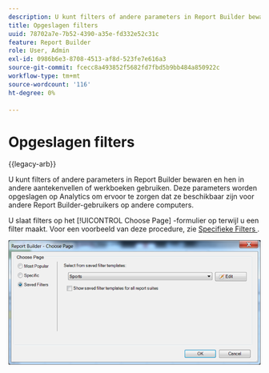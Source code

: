 ```yaml
---
description: U kunt filters of andere parameters in Report Builder bewaren en hen in andere aantekenvellen of werkboeken gebruiken. Deze parameters worden opgeslagen op Analytics om ervoor te zorgen dat ze beschikbaar zijn voor andere Report Builder-gebruikers op andere computers.
title: Opgeslagen filters
uuid: 78702a7e-7b52-4390-a35e-fd332e52c31c
feature: Report Builder
role: User, Admin
exl-id: 0986b6e3-8708-4513-af8d-523fe7e616a3
source-git-commit: fcecc8a493852f5682fd7fbd5b9bb484a850922c
workflow-type: tm+mt
source-wordcount: '116'
ht-degree: 0%

---
```


# Opgeslagen filters

{{legacy-arb}}

U kunt filters of andere parameters in Report Builder bewaren en hen in andere aantekenvellen of werkboeken gebruiken. Deze parameters worden opgeslagen op Analytics om ervoor te zorgen dat ze beschikbaar zijn voor andere Report Builder-gebruikers op andere computers.

U slaat filters op het [!UICONTROL Choose Page] -formulier op terwijl u een filter maakt. Voor een voorbeeld van deze procedure, zie [&#x200B; Specifieke Filters &#x200B;](/help/analyze/legacy-report-builder/layout/c-filter-dimensions/t-specific-filters.md).

![&#x200B; Schermafbeelding van de Choose vorm van de Pagina en opties voor de meeste Populaire, Specifieke, en Bewaarde pagina&#39;s van Filters.](assets/choose_page_saved.png)
